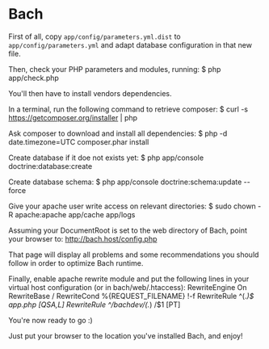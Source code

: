 Bach
====

First of all, copy `app/config/parameters.yml.dist` to 
`app/config/parameters.yml` and adapt database configuration in that new file.

Then, check your PHP parameters and modules, running:
$ php app/check.php

You'll then have to install vendors dependencies.

In a terminal, run the following command to retrieve composer:
$ curl -s https://getcomposer.org/installer | php

Ask composer to download and install all dependencies:
$ php -d date.timezone=UTC composer.phar install

Create database if it doe not exists yet:
$ php app/console doctrine:database:create

Create database schema:
$ php app/console doctrine:schema:update --force

Give your apache user write access on relevant directories:
$ sudo chown -R apache:apache app/cache app/logs

Assuming your DocumentRoot is set to the web directory of Bach,
point your browser to: http://bach.host/config.php

That page will display all problems and some recommendations you should
follow in order to optimize Bach runtime.

Finally, enable apache rewrite module and put the following lines in
your virtual host configuration (or in bach/web/.htaccess):
RewriteEngine On
RewriteBase /
RewriteCond %{REQUEST_FILENAME} !-f
RewriteRule ^(.*)$ app.php [QSA,L]
RewriteRule ^/bachdev/(.*) /$1 [PT]


You're now ready to go :)

Just put your browser to the location you've installed
Bach, and enjoy!
